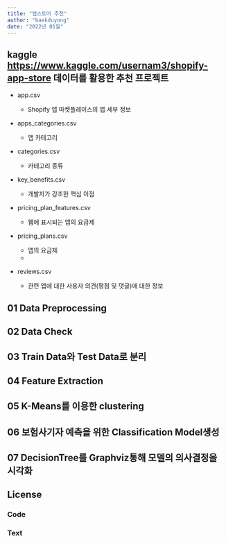 ```yaml
---
title: "앱스토어 추천"
author: "baekduyong"
date: "2022년 01월"
---
```


## kaggle https://www.kaggle.com/usernam3/shopify-app-store 데이터를 활용한 추천 프로젝트
* app.csv 
  * Shopify 앱 마켓플레이스의 앱 세부 정보

* apps_categories.csv
  * 앱 카테고리
  
* categories.csv 
  * 카테고리 종류
 
* key_benefits.csv
  * 개발자가 강조한 핵심 이점
     
* pricing_plan_features.csv
  * 웹에 표시되는 앱의 요금제

* pricing_plans.csv
  * 앱의 요금제
  * 
* reviews.csv
  * 관련 앱에 대한 사용자 의견(평점 및 댓글)에 대한 정보

## 01 Data Preprocessing
  
  
## 02 Data Check
 
 
## 03 Train Data와 Test Data로 분리
 
 
## 04 Feature Extraction


## 05 K-Means를 이용한 clustering


## 06 보험사기자 예측을 위한 Classification Model생성 


## 07 DecisionTree를 Graphviz통해 모델의 의사결정을 시각화


## License

### Code

### Text
